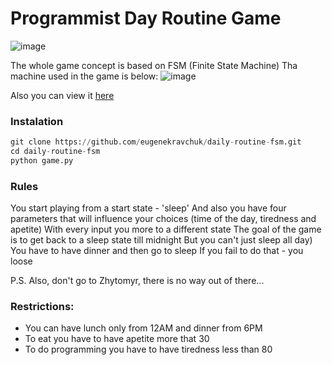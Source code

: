 # Programmist Day Routine Game
![image](https://github.com/eugenekravchuk/daily-routine-fsm/assets/81439861/319d24dd-4ff2-4114-9f24-1e8fd5780584)

The whole game concept is based on FSM (Finite State Machine)
Tha machine used in the game is below:
![image](https://github.com/eugenekravchuk/daily-routine-fsm/assets/81439861/bd85f45b-d90b-4620-9699-76bbd06bacf9)

Also you can view it [here](https://www.figma.com/file/4JUdsV5ANTm8asC2KZwxUR/fsm_lab?type=whiteboard&node-id=0%3A1&t=qFkUun0aU0BkkOQO-1)

### Instalation
```python
git clone https://github.com/eugenekravchuk/daily-routine-fsm.git
cd daily-routine-fsm
python game.py
```

### Rules
You start playing from a start state - 'sleep'
And also you have four parameters that will influence your choices (time of the day, tiredness and apetite)
With every input you more to a different state
The goal of the game is to get back to a sleep state till midnight
But you can't just sleep all day) You have to have dinner and then go to sleep
If you fail to do that - you loose

P.S. Also, don't go to Zhytomyr, there is no way out of there...

### Restrictions:
- You can have lunch only from 12AM and dinner from 6PM
- To eat you have to have apetite more that 30
- To do programming you have to have tiredness less than 80

